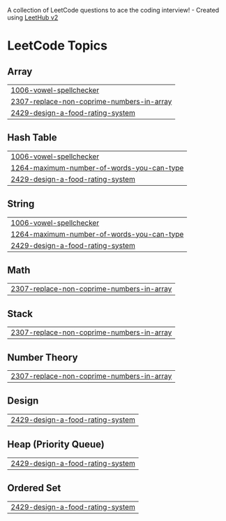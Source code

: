 A collection of LeetCode questions to ace the coding interview! - Created using [LeetHub v2](https://github.com/arunbhardwaj/LeetHub-2.0)
<!---LeetCode Topics Start-->
# LeetCode Topics
## Array
|  |
| ------- |
| [1006-vowel-spellchecker](https://github.com/charishma-tech/Leetcode/tree/master/1006-vowel-spellchecker) |
| [2307-replace-non-coprime-numbers-in-array](https://github.com/charishma-tech/Leetcode/tree/master/2307-replace-non-coprime-numbers-in-array) |
| [2429-design-a-food-rating-system](https://github.com/charishma-tech/Leetcode/tree/master/2429-design-a-food-rating-system) |
## Hash Table
|  |
| ------- |
| [1006-vowel-spellchecker](https://github.com/charishma-tech/Leetcode/tree/master/1006-vowel-spellchecker) |
| [1264-maximum-number-of-words-you-can-type](https://github.com/charishma-tech/Leetcode/tree/master/1264-maximum-number-of-words-you-can-type) |
| [2429-design-a-food-rating-system](https://github.com/charishma-tech/Leetcode/tree/master/2429-design-a-food-rating-system) |
## String
|  |
| ------- |
| [1006-vowel-spellchecker](https://github.com/charishma-tech/Leetcode/tree/master/1006-vowel-spellchecker) |
| [1264-maximum-number-of-words-you-can-type](https://github.com/charishma-tech/Leetcode/tree/master/1264-maximum-number-of-words-you-can-type) |
| [2429-design-a-food-rating-system](https://github.com/charishma-tech/Leetcode/tree/master/2429-design-a-food-rating-system) |
## Math
|  |
| ------- |
| [2307-replace-non-coprime-numbers-in-array](https://github.com/charishma-tech/Leetcode/tree/master/2307-replace-non-coprime-numbers-in-array) |
## Stack
|  |
| ------- |
| [2307-replace-non-coprime-numbers-in-array](https://github.com/charishma-tech/Leetcode/tree/master/2307-replace-non-coprime-numbers-in-array) |
## Number Theory
|  |
| ------- |
| [2307-replace-non-coprime-numbers-in-array](https://github.com/charishma-tech/Leetcode/tree/master/2307-replace-non-coprime-numbers-in-array) |
## Design
|  |
| ------- |
| [2429-design-a-food-rating-system](https://github.com/charishma-tech/Leetcode/tree/master/2429-design-a-food-rating-system) |
## Heap (Priority Queue)
|  |
| ------- |
| [2429-design-a-food-rating-system](https://github.com/charishma-tech/Leetcode/tree/master/2429-design-a-food-rating-system) |
## Ordered Set
|  |
| ------- |
| [2429-design-a-food-rating-system](https://github.com/charishma-tech/Leetcode/tree/master/2429-design-a-food-rating-system) |
<!---LeetCode Topics End-->